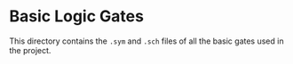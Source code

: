 # Basic Logic Gates

This directory contains the `.sym` and `.sch` files of all the basic gates used in the project.
